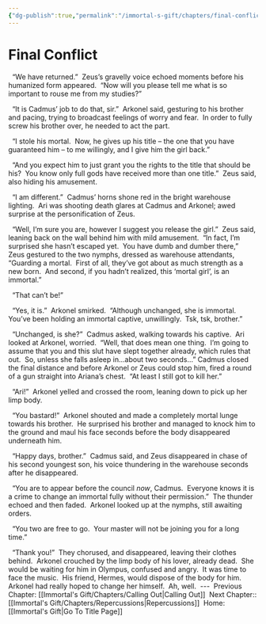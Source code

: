 ```yaml
---
{"dg-publish":true,"permalink":"/immortal-s-gift/chapters/final-conflict/"}
---
```


# Final Conflict

  “We have returned.”  Zeus’s gravelly voice echoed moments before his humanized form appeared.  “Now will you please tell me what is so important to rouse me from my studies?”

  “It is Cadmus’ job to do that, sir.”  Arkonel said, gesturing to his brother and pacing, trying to broadcast feelings of worry and fear.  In order to fully screw his brother over, he needed to act the part. 

  “I stole his mortal.  Now, he gives up his title – the one that you have guaranteed him – to me willingly, and I give him the girl back.”

  “And you expect him to just grant you the rights to the title that should be his?  You know only full gods have received more than one title.”  Zeus said, also hiding his amusement.

  “I am different.”  Cadmus’ horns shone red in the bright warehouse lighting.  Ari was shooting death glares at Cadmus and Arkonel; awed surprise at the personification of Zeus.

  “Well, I’m sure you are, however I suggest you release the girl.”  Zeus said, leaning back on the wall behind him with mild amusement.  “In fact, I’m surprised she hasn’t escaped yet.  You have dumb and dumber there,”  Zeus gestured to the two nymphs, dressed as warehouse attendants, “Guarding a mortal.  First of all, they’ve got about as much strength as a new born.  And second, if you hadn’t realized, this ‘mortal girl’, is an immortal.”

  “That can’t be!”

  “Yes, it is.”  Arkonel smirked.  “Although unchanged, she is immortal.  You’ve been holding an immortal captive, unwillingly.  Tsk, tsk, brother.”

  “Unchanged, is she?”  Cadmus asked, walking towards his captive.  Ari looked at Arkonel, worried.  “Well, that does mean one thing.  I’m going to assume that you and this slut have slept together already, which rules that out.  So, unless she falls asleep in…about two seconds…” Cadmus closed the final distance and before Arkonel or Zeus could stop him, fired a round of a gun straight into Ariana’s chest.  “At least I still got to kill her.”

  “Ari!”  Arkonel yelled and crossed the room, leaning down to pick up her limp body.

  “You bastard!”  Arkonel shouted and made a completely mortal lunge towards his brother.  He surprised his brother and managed to knock him to the ground and maul his face seconds before the body disappeared underneath him.

  “Happy days, brother.”  Cadmus said, and Zeus disappeared in chase of his second youngest son, his voice thundering in the warehouse seconds after he disappeared.

  “You are to appear before the council _now_, Cadmus.  Everyone knows it is a crime to change an immortal fully without their permission.”  The thunder echoed and then faded.  Arkonel looked up at the nymphs, still awaiting orders.

  “You two are free to go.  Your master will not be joining you for a long time.”

  “Thank you!”  They chorused, and disappeared, leaving their clothes behind.  Arkonel crouched by the limp body of his lover, already dead.  She would be waiting for him in Olympus, confused and angry.  It was time to face the music.  His friend, Hermes, would dispose of the body for him.  Arkonel had really hoped to change her himself.  Ah, well.
 ---
 Previous Chapter: [[Immortal's Gift/Chapters/Calling Out\|Calling Out]]
 Next Chapter:: [[Immortal's Gift/Chapters/Repercussions\|Repercussions]]
 Home: [[Immortal's Gift\|Go To Title Page]]